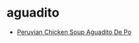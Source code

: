 # aguadito

 * [Peruvian Chicken Soup Aguadito De Po](index/p/peruvian-chicken-soup-aguadito-de-po.json)
